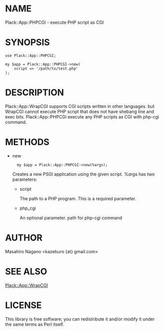 # NAME

Plack::App::PHPCGI - execute PHP script as CGI

# SYNOPSIS

    use Plack::App::PHPCGI;

    my $app = Plack::App::PHPCGI->new(
        script => '/path/to/test.php'
    );

# DESCRIPTION

Plack::App::WrapCGI supports CGI scripts written in other languages. but WrapCGI cannot execute 
PHP script that does not have shebang line and exec bits.
Plack::App::PHPCGI execute any PHP scripts as CGI with php-cgi command.

# METHODS

- new

        my $app = Plack::App::PHPCGI->new(%args);

    Creates a new PSGI application using the given script. _%args_ has two
    parameters:

    - script

        The path to a PHP program. This is a required parameter.

    - php\_cgi

        An optional parameter. path for php-cgi command

# AUTHOR

Masahiro Nagano <kazeburo {at} gmail.com>

# SEE ALSO

[Plack::App::WrapCGI](http://search.cpan.org/perldoc?Plack::App::WrapCGI)

# LICENSE

This library is free software; you can redistribute it and/or modify
it under the same terms as Perl itself.
